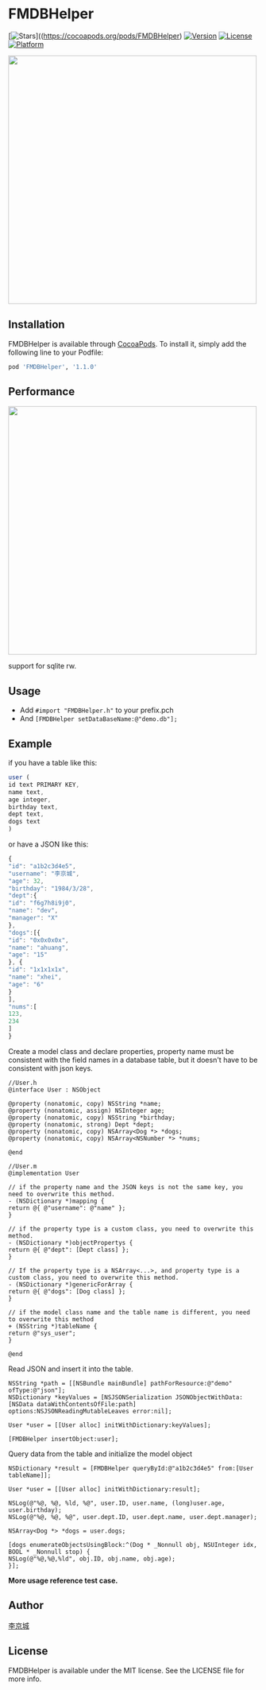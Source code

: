 # FMDBHelper

[![Stars](https://img.shields.io/redmine/plugin/stars/redmine_xlsx_format_issue_exporter.svg)]((https://cocoapods.org/pods/FMDBHelper)
[![Version](https://img.shields.io/cocoapods/v/FMDBHelper.svg?style=flat)](https://cocoapods.org/pods/FMDBHelper)
[![License](https://img.shields.io/cocoapods/l/FMDBHelper.svg?style=flat)](https://cocoapods.org/pods/FMDBHelper)
[![Platform](https://img.shields.io/cocoapods/p/FMDBHelper.svg?style=flat)](https://cocoapods.org/pods/FMDBHelper)

<img width="500" src="./logo.png"> 

## Installation

FMDBHelper is available through [CocoaPods](https://cocoapods.org). To install
it, simply add the following line to your Podfile:

```ruby
pod 'FMDBHelper', '1.1.0'
```

## Performance

<img width="500" src="./performance.png"> 

support for sqlite rw.

## Usage

- Add `#import "FMDBHelper.h"` to your prefix.pch
- And `[FMDBHelper setDataBaseName:@"demo.db"];`

## Example  

if you have a table like this:

```js
user (
id text PRIMARY KEY,
name text,
age integer,
birthday text,
dept text,
dogs text
)

```
or have a JSON like this:

```js
{
"id": "a1b2c3d4e5",
"username": "李京城",
"age": 32,
"birthday": "1984/3/28",
"dept":{
"id": "f6g7h8i9j0",
"name": "dev",
"manager": "X"
},
"dogs":[{
"id": "0x0x0x0x",
"name": "ahuang",
"age": "15"
}, {
"id": "1x1x1x1x",
"name": "xhei",
"age": "6"
}
],
"nums":[
123,
234
]
}
```

Create a model class and declare properties, property name must be consistent with the field names in a database table, but it doesn't have to be consistent with json keys.

``` objc
//User.h
@interface User : NSObject

@property (nonatomic, copy) NSString *name;
@property (nonatomic, assign) NSInteger age;
@property (nonatomic, copy) NSString *birthday;
@property (nonatomic, strong) Dept *dept;
@property (nonatomic, copy) NSArray<Dog *> *dogs;
@property (nonatomic, copy) NSArray<NSNumber *> *nums;

@end

//User.m
@implementation User

// if the property name and the JSON keys is not the same key, you need to overwrite this method.
- (NSDictionary *)mapping {
return @{ @"username": @"name" };
}

// if the property type is a custom class, you need to overwrite this method.
- (NSDictionary *)objectPropertys {
return @{ @"dept": [Dept class] };
}

// If the property type is a NSArray<...>, and property type is a custom class, you need to overwrite this method.
- (NSDictionary *)genericForArray {
return @{ @"dogs": [Dog class] };
}

// if the model class name and the table name is different, you need to overwrite this method
+ (NSString *)tableName {
return @"sys_user";
}

@end
```

Read JSON and insert it into the table. 

``` objc
NSString *path = [[NSBundle mainBundle] pathForResource:@"demo" ofType:@"json"];
NSDictionary *keyValues = [NSJSONSerialization JSONObjectWithData:[NSData dataWithContentsOfFile:path] options:NSJSONReadingMutableLeaves error:nil];

User *user = [[User alloc] initWithDictionary:keyValues];

[FMDBHelper insertObject:user];

```

Query data from the table and initialize the model object

``` objc
NSDictionary *result = [FMDBHelper queryById:@"a1b2c3d4e5" from:[User tableName]];

User *user = [[User alloc] initWithDictionary:result];

NSLog(@"%@, %@, %ld, %@", user.ID, user.name, (long)user.age, user.birthday);
NSLog(@"%@, %@, %@", user.dept.ID, user.dept.name, user.dept.manager);

NSArray<Dog *> *dogs = user.dogs;

[dogs enumerateObjectsUsingBlock:^(Dog * _Nonnull obj, NSUInteger idx, BOOL * _Nonnull stop) {
NSLog(@"%@,%@,%ld", obj.ID, obj.name, obj.age);
}];
```

**More usage reference test case.**

## Author

[李京城](http://lijingcheng.github.io)

## License

FMDBHelper is available under the MIT license. See the LICENSE file for more info.


